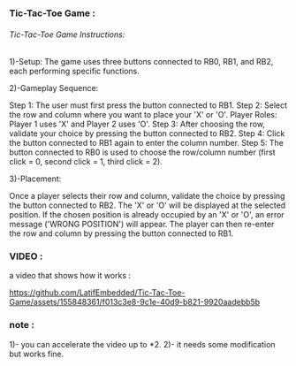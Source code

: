### Tic-Tac-Toe Game :

###### Tic-Tac-Toe Game Instructions:

1)-Setup: The game uses three buttons connected to RB0, RB1, and RB2, each performing specific functions.

2)-Gameplay Sequence:

Step 1: The user must first press the button connected to RB1.
Step 2: Select the row and column where you want to place your 'X' or 'O'.
Player Roles: Player 1 uses 'X' and Player 2 uses 'O'.
Step 3: After choosing the row, validate your choice by pressing the button connected to RB2.
Step 4: Click the button connected to RB1 again to enter the column number.
Step 5: The button connected to RB0 is used to choose the row/column number (first click = 0, second click = 1, third click = 2).

3)-Placement:

Once a player selects their row and column, validate the choice by pressing the button connected to RB2. The 'X' or 'O' will be displayed at the selected position.
If the chosen position is already occupied by an 'X' or 'O', an error message ('WRONG POSITION') will appear. The player can then re-enter the row and column by pressing the button connected to RB1.

### VIDEO : 
a video that shows how it works : 

https://github.com/LatifEmbedded/Tic-Tac-Toe-Game/assets/155848361/f013c3e8-9c1e-40d9-b821-9920aadebb5b

### note : 
1)- you can accelerate the video up to *2.
2)- it needs some modification but works fine.



